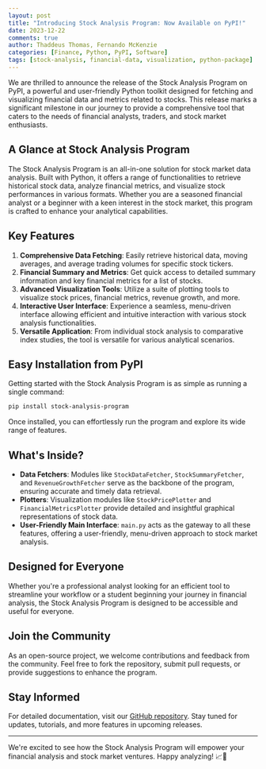 ```yaml
---
layout: post
title: "Introducing Stock Analysis Program: Now Available on PyPI!"
date: 2023-12-22
comments: true
author: Thaddeus Thomas, Fernando McKenzie
categories: [Finance, Python, PyPI, Software]
tags: [stock-analysis, financial-data, visualization, python-package]
---
```


We are thrilled to announce the release of the Stock Analysis Program on PyPI, a powerful and user-friendly Python toolkit designed for fetching and visualizing financial data and metrics related to stocks. This release marks a significant milestone in our journey to provide a comprehensive tool that caters to the needs of financial analysts, traders, and stock market enthusiasts.

## A Glance at Stock Analysis Program

The Stock Analysis Program is an all-in-one solution for stock market data analysis. Built with Python, it offers a range of functionalities to retrieve historical stock data, analyze financial metrics, and visualize stock performances in various formats. Whether you are a seasoned financial analyst or a beginner with a keen interest in the stock market, this program is crafted to enhance your analytical capabilities.

## Key Features

1. **Comprehensive Data Fetching**: Easily retrieve historical data, moving averages, and average trading volumes for specific stock tickers.
2. **Financial Summary and Metrics**: Get quick access to detailed summary information and key financial metrics for a list of stocks.
3. **Advanced Visualization Tools**: Utilize a suite of plotting tools to visualize stock prices, financial metrics, revenue growth, and more.
4. **Interactive User Interface**: Experience a seamless, menu-driven interface allowing efficient and intuitive interaction with various stock analysis functionalities.
5. **Versatile Application**: From individual stock analysis to comparative index studies, the tool is versatile for various analytical scenarios.

## Easy Installation from PyPI

Getting started with the Stock Analysis Program is as simple as running a single command:

```bash
pip install stock-analysis-program
```

Once installed, you can effortlessly run the program and explore its wide range of features.

## What's Inside?

- **Data Fetchers**: Modules like `StockDataFetcher`, `StockSummaryFetcher`, and `RevenueGrowthFetcher` serve as the backbone of the program, ensuring accurate and timely data retrieval.
- **Plotters**: Visualization modules like `StockPricePlotter` and `FinancialMetricsPlotter` provide detailed and insightful graphical representations of stock data.
- **User-Friendly Main Interface**: `main.py` acts as the gateway to all these features, offering a user-friendly, menu-driven approach to stock market analysis.

## Designed for Everyone

Whether you're a professional analyst looking for an efficient tool to streamline your workflow or a student beginning your journey in financial analysis, the Stock Analysis Program is designed to be accessible and useful for everyone.

## Join the Community

As an open-source project, we welcome contributions and feedback from the community. Feel free to fork the repository, submit pull requests, or provide suggestions to enhance the program.

## Stay Informed

For detailed documentation, visit our [GitHub repository](https://github.com/visionary-code-works/stock-analysis-program). Stay tuned for updates, tutorials, and more features in upcoming releases.

---

We're excited to see how the Stock Analysis Program will empower your financial analysis and stock market ventures. Happy analyzing! 📈🚀
